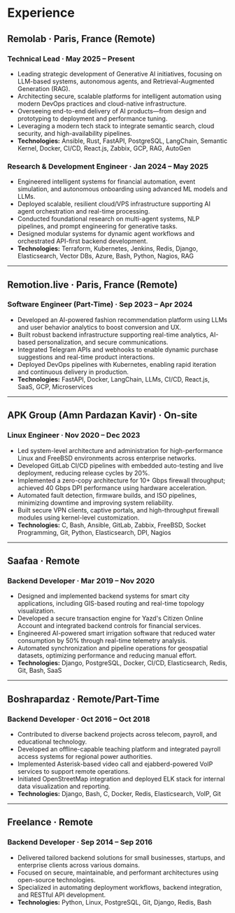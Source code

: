 # Experience

## Remolab · Paris, France (Remote)
### Technical Lead · May 2025 – Present
- Leading strategic development of Generative AI initiatives, focusing on LLM-based systems, autonomous agents, and Retrieval-Augmented Generation (RAG).
- Architecting secure, scalable platforms for intelligent automation using modern DevOps practices and cloud-native infrastructure.
- Overseeing end-to-end delivery of AI products—from design and prototyping to deployment and performance tuning.
- Leveraging a modern tech stack to integrate semantic search, cloud security, and high-availability pipelines.
- **Technologies:** Ansible, Rust, FastAPI, PostgreSQL, LangChain, Semantic Kernel, Docker, CI/CD, React.js, Zabbix, GCP, RAG, AutoGen

### Research & Development Engineer · Jan 2024 – May 2025
- Engineered intelligent systems for financial automation, event simulation, and autonomous onboarding using advanced ML models and LLMs.
- Deployed scalable, resilient cloud/VPS infrastructure supporting AI agent orchestration and real-time processing.
- Conducted foundational research on multi-agent systems, NLP pipelines, and prompt engineering for generative tasks.
- Designed modular systems for dynamic agent workflows and orchestrated API-first backend development.
- **Technologies:** Terraform, Kubernetes, Jenkins, Redis, Django, Elasticsearch, Vector DBs, Azure, Bash, Python, Nagios, RAG

---

## Remotion.live · Paris, France (Remote)
### Software Engineer (Part-Time) · Sep 2023 – Apr 2024
- Developed an AI-powered fashion recommendation platform using LLMs and user behavior analytics to boost conversion and UX.
- Built robust backend infrastructure supporting real-time analytics, AI-based personalization, and secure communications.
- Integrated Telegram APIs and webhooks to enable dynamic purchase suggestions and real-time product interactions.
- Deployed DevOps pipelines with Kubernetes, enabling rapid iteration and continuous delivery in production.
- **Technologies:** FastAPI, Docker, LangChain, LLMs, CI/CD, React.js, SaaS, GCP, Microservices

---

## APK Group (Amn Pardazan Kavir) · On-site
### Linux Engineer · Nov 2020 – Dec 2023
- Led system-level architecture and administration for high-performance Linux and FreeBSD environments across enterprise networks.
- Developed GitLab CI/CD pipelines with embedded auto-testing and live deployment, reducing release cycles by 20%.
- Implemented a zero-copy architecture for 10+ Gbps firewall throughput; achieved 40 Gbps DPI performance using hardware acceleration.
- Automated fault detection, firmware builds, and ISO pipelines, minimizing downtime and improving system reliability.
- Built secure VPN clients, captive portals, and high-throughput firewall modules using kernel-level customization.
- **Technologies:** C, Bash, Ansible, GitLab, Zabbix, FreeBSD, Socket Programming, Git, Python, Elasticsearch, DPI, Nagios

---

## Saafaa · Remote
### Backend Developer · Mar 2019 – Nov 2020
- Designed and implemented backend systems for smart city applications, including GIS-based routing and real-time topology visualization.
- Developed a secure transaction engine for Yazd's Citizen Online Account and integrated backend controls for financial services.
- Engineered AI-powered smart irrigation software that reduced water consumption by 50% through real-time telemetry analysis.
- Automated synchronization and pipeline operations for geospatial datasets, optimizing performance and reducing manual effort.
- **Technologies:** Django, PostgreSQL, Docker, CI/CD, Elasticsearch, Redis, Git, Bash, SaaS

---

## Boshrapardaz · Remote/Part-Time
### Backend Developer · Oct 2016 – Oct 2018
- Contributed to diverse backend projects across telecom, payroll, and educational technology.
- Developed an offline-capable teaching platform and integrated payroll access systems for regional power authorities.
- Implemented Asterisk-based video call and ejabberd-powered VoIP services to support remote operations.
- Initiated OpenStreetMap integration and deployed ELK stack for internal data visualization and reporting.
- **Technologies:** Django, Bash, C, Docker, Redis, Elasticsearch, VoIP, Git

---

## Freelance · Remote
### Backend Developer · Sep 2014 – Sep 2016
- Delivered tailored backend solutions for small businesses, startups, and enterprise clients across various domains.
- Focused on secure, maintainable, and performant architectures using open-source technologies.
- Specialized in automating deployment workflows, backend integration, and RESTful API development.
- **Technologies:** Python, Linux, PostgreSQL, Git, Django, Redis, Bash

